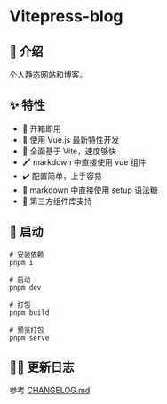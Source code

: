 <!--
 * @Author: your name
 * @Date: 2021-08-17 21:36:36
 * @LastEditTime: 2023-07-31 10:48:12
 * @LastEditors: Lybeen
 * @Description: In User Settings Edit
 * @FilePath: /mine/helibin.github.io/README.md
-->

# Vitepress-blog

## 💬 介绍

个人静态网站和博客。

## ✨ 特性

- 📌 开箱即用
- 💪 使用 Vue.js 最新特性开发
- 🐆 全面基于 Vite，速度够快
- 🖍️ markdown 中直接使用 vue 组件
- ✔️ 配置简单，上手容易
- 🚩 markdown 中直接使用 setup 语法糖
- 📃 第三方组件库支持

## 👀 启动

```shell
# 安装依赖
pnpm i

# 启动
pnpm dev

# 打包
pnpm build

# 预览打包
pnpm serve
```

## 🕵️‍♀️ 更新日志

参考 [CHANGELOG.md](./CHANGELOG.md)
